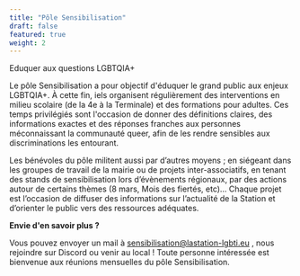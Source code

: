```yaml
---
title: "Pôle Sensibilisation"
draft: false
featured: true
weight: 2
---
```

Eduquer aux questions LGBTQIA+


Le pôle Sensibilisation a pour objectif d'éduquer le grand public aux enjeux LGBTQIA+. À cette fin, iels organisent régulièrement des interventions en milieu scolaire (de la 4e à la Terminale) et des formations pour adultes. Ces temps privilégiés sont l'occasion de donner des définitions claires, des informations exactes et des réponses franches aux personnes méconnaissant la communauté queer, afin de les rendre sensibles aux discriminations les entourant.

Les bénévoles du pôle militent aussi par d’autres moyens ; en siégeant dans les groupes de travail de la mairie ou de projets inter-associatifs, en tenant des stands de sensibilisation lors d’évènements régionaux, par des actions autour de certains thèmes (8 mars, Mois des fiertés, etc)… Chaque projet est l’occasion de diffuser des informations sur l’actualité de la Station et d’orienter le public vers des ressources adéquates.

**Envie d'en savoir plus ?**

Vous pouvez envoyer un mail à sensibilisation@lastation-lgbti.eu , nous rejoindre sur Discord ou venir au local ! Toute personne intéressée est bienvenue aux réunions mensuelles du pôle Sensibilisation.
